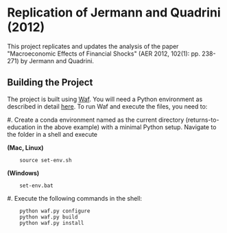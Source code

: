 Replication of Jermann and Quadrini (2012)
==========================================

This project replicates and updates the analysis of the paper "Macroeconomic Effects of Financial Shocks" (AER 2012, 102(1): pp. 238-271) by Jermann and Quadrini.

Building the Project
--------------------

The project is built using [Waf](https://code.google.com/p/waf/). You will need a Python environment as described in detail [here](http://hmgaudecker.github.io/econ-python-environment/). To run Waf and execute the files, you need to:

#. Create a conda environment named as the current directory (returns-to-education in the above example) with a minimal Python setup. Navigate to the folder in a shell and execute 

   **(Mac, Linux)**

        source set-env.sh

   **(Windows)**

        set-env.bat

#. Execute the following commands in the shell:

        python waf.py configure
        python waf.py build
        python waf.py install



